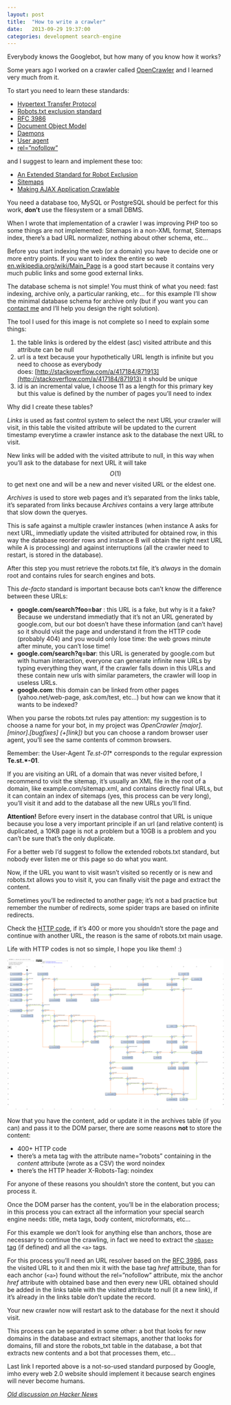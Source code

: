 ```yaml
---
layout: post
title:  "How to write a crawler"
date:   2013-09-29 19:37:00
categories: development search-engine
---
```

Everybody knows the Googlebot, but how many of you know how it works?

Some years ago I worked on a crawler called [OpenCrawler](https://github.com/EmanueleMinotto/OpenCrawler) and I learned very much from it.

To start you need to learn these standards:

* [Hypertext Transfer Protocol](https://en.wikipedia.org/wiki/Hypertext_Transfer_Protocol)
* [Robots.txt exclusion standard](https://en.wikipedia.org/wiki/Robots_exclusion_standard)
* [RFC 3986](http://tools.ietf.org/html/rfc3986)
* [Document Object Model](https://en.wikipedia.org/wiki/Document_Object_Model)
* [Daemons](https://en.wikipedia.org/wiki/Daemon_(computing))
* [User agent](https://en.wikipedia.org/wiki/User_agent)
* [rel=”nofollow”](https://en.wikipedia.org/wiki/Nofollow)

and I suggest to learn and implement these too:

* [An Extended Standard for Robot Exclusion](http://www.conman.org/people/spc/robots2.html)
* [Sitemaps](http://www.sitemaps.org/protocol.html)
* [Making AJAX Application Crawlable](https://developers.google.com/webmasters/ajax-crawling/docs/learn-more)

You need a database too, MySQL or PostgreSQL should be perfect for this work, **don’t** use the filesystem or a small DBMS.

When I wrote that implementation of a crawler I was improving PHP too so some things are not implemented: Sitemaps in a non-XML format, Sitemaps index, there’s a bad URL normalizer, nothing about other schema, etc…

Before you start indexing the web (or a domain) you have to decide one or more entry points. If you want to index the entire so web [en.wikipedia.org/wiki/Main_Page](https://en.wikipedia.org/wiki/Main_Page) is a good start because it contains very much public links and some good external links.

The database schema is not simple! You must think of what you need: fast indexing, archive only, a particular ranking, etc… for this example I’ll show the minimal database schema for archive only (but if you want you can [contact me](mailto:minottoemanuele@gmail.com) and I’ll help you design the right solution).

The tool I used for this image is not complete so I need to explain some things:

1.  the table links is ordered by the eldest (asc) visited attribute and this attribute can be null
2.  url is a text because your hypothetically URL length is infinite but you need to choose as everybody does: [http://stackoverflow.com/a/417184/871913](http://stackoverflow.com/a/417184/871913) it should be unique
3.  id is an incremental value, I choose 11 as a length for this primary key but this value is defined by the number of pages you’ll need to index

Why did I create these tables?

_Links_ is used as fast control system to select the next URL your crawler will visit, in this table the visited attribute will be updated to the current timestamp everytime a crawler instance ask to the database the next URL to visit.

New links will be added with the visited attribute to null, in this way when you’ll ask to the database for next URL it will take $$O(1)$$ to get next one and will be a new and never visited URL or the eldest one.

_Archives_ is used to store web pages and it’s separated from the links table, it’s separated from links because _Archives_ contains a very large attribute that slow down the queryes.

This is safe against a multiple crawler instances (when instance A asks for next URL, immediatly update the visited attributed for obtained row, in this way the database reorder rows and instance B will obtain the right next URL while A is processing) and against interruptions (all the crawler need to restart, is stored in the database).

After this step you must retrieve the robots.txt file, it’s *always* in the domain root and contains rules for search engines and bots.


This _de-facto_ standard is important because bots can’t know the difference between these URLs:

*   **google.com/search?foo=bar** : this URL is a fake, but why is it a fake? Because we understand immediatly that it’s not an URL generated by google.com, but our bot doesn’t have these information (and can’t have) so it should visit the page and understand it from the HTTP code (probably 404) and you would only lose time: the web grows minute after minute, you can’t lose time!
*   **google.com/search?q=bar**: this URL is generated by google.com but with human interaction, everyone can generate infinite new URLs by typing everything they want, if the crawler falls down in this URLs and these contain new urls with similar parameters, the crawler will loop in useless URLs.
*   **google.com**: this domain can be linked from other pages (yahoo.net/web-page, ask.com/test, etc…) but how can we know that it wants to be indexed?

When you parse the robots.txt rules pay attention: my suggestion is to choose a name for your bot, in my project was _OpenCrawler [major].[minor].[bugfixes] (+[link])_ but you can choose a random browser user agent, you’ll see the same contents of common browsers.

Remember: the User-Agent **Te.st*-01** corresponds to the regular expression **Te.st.*-01**.

If you are visiting an URL of a domain that was never visited before, I recommend to visit the sitemap, it’s usually an XML file in the root of a domain, like example.com/sitemap.xml, and contains directly final URLs, but it can contain an index of sitemaps (yes, this process can be very long), you’ll visit it and add to the database all the new URLs you’ll find.

**Attention!** Before every insert in the database control that URL is unique because you lose a very important principle if an url (and relative content) is duplicated, a 10KB page is not a problem but a 10GB is a problem and you can’t be sure that’s the only duplicate.

For a better web I’d suggest to follow the extended robots.txt standard, but nobody ever listen me or this page so do what you want.

Now, if the URL you want to visit wasn’t visited so recently or is new and robots.txt allows you to visit it, you can finally visit the page and extract the content.

Sometimes you’ll be redirected to another page; it’s not a bad practice but remember the number of redirects, some spider traps are based on infinite redirects.

Check the [HTTP code](https://en.wikipedia.org/wiki/List_of_HTTP_status_codes), if it’s 400 or more you shouldn’t store the page and continue with another URL, the reason is the same of robots.txt main usage.

Life with HTTP codes is not so simple, I hope you like them! :)

[![HTTP Headers](/assets/2013-09-29-how-to-write-a-crawler/http-headers-status1.png)](/assets/2013-09-29-how-to-write-a-crawler/http-headers-status1.png)

Now that you have the content, add or update it in the archives table (if you can) and pass it to the DOM parser, there are some reasons **not** to store the content:

*   400+ HTTP code
*   there’s a meta tag with the attribute name=”robots” containing in the _content_ attribute (wrote as a CSV) the word noindex
*   there’s the HTTP header X-Robots-Tag: noindex

For anyone of these reasons you shouldn’t store the content, but you can process it.

Once the DOM parser has the content, you’ll be in the elaboration process; in this process you can extract all the information your special search engine needs: title, meta tags, body content, microformats, etc...

For this example we don’t look for anything else than anchors, those are necessary to continue the crawling, in fact we need to extract the [`<base>` tag](http://www.w3schools.com/tags/tag_base.asp) (if defined) and all the `<a>` tags.

For this process you’ll need an URL resolver based on the [RFC 3986](http://tools.ietf.org/html/rfc3986), pass the visited URL to it and then mix it with the base tag _href_ attribute, than for each anchor (`<a>`) found without the rel=”nofollow” attribute, mix the anchor _href_ attribute with obtained base and then every new URL obtained should be added in the links table with the visited attribute to null (it a new link), if it’s already in the links table don’t update the record.

Your new crawler now will restart ask to the database for the next it should visit.

This process can be separated in some other: a bot that looks for new domains in the database and extract sitemaps, another that looks for domains, fill and store the robots_txt table in the database, a bot that extracts new contents and a bot that processes them, etc...

Last link I reported above is a not-so-used standard purposed by Google, imho every web 2.0 website should implement it because search engines will never become humans.

_[Old discussion on Hacker News](https://news.ycombinator.com/item?id=6466161)_
